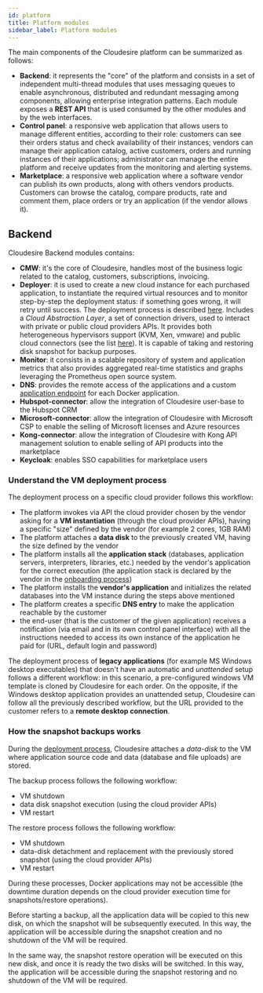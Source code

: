 ```yaml
---
id: platform
title: Platform modules
sidebar_label: Platform modules
---
```


The main components of the Cloudesire platform can be summarized as follows:

* **Backend**: it represents the "core" of the platform and consists in a set of
  independent multi-thread modules that uses messaging queues to enable
  asynchronous, distributed and redundant messaging among components, allowing
  enterprise integration patterns. Each module exposes a **REST API** that is
  used consumed by the other modules and by the web interfaces.
* **Control panel**: a responsive web application that allows users to manage
  different entities, according to their role: customers can see their orders
  status and check availability of their instances; vendors can manage their
  application catalog, active customers, orders and running instances of their
  applications; administrator can manage the entire platform and receive updates
  from the monitoring and alerting systems.
* **Marketplace**: a responsive web application where a software vendor can
  publish its own products, along with others vendors products. Customers can
  browse the catalog, compare products, rate and comment them, place orders or
  try an application (if the vendor allows it).

## Backend

Cloudesire Backend modules contains:

* **CMW**: it's the core of Cloudesire, handles most of the business logic
  related to the catalog, customers, subscriptions, invoicing.
* **Deployer**: it is used to create a new cloud instance for each purchased
  application, to instantiate the required virtual resources and to monitor
  step-by-step the deployment status: if something goes wrong, it will retry
  until success. The deployment process is described
  [here](platform.md#understand-the-vm-deployment-process). Includes a *Cloud
  Abstraction Layer*, a set of connection drivers, used to interact with private
  or public cloud providers APIs. It provides both heterogeneous hypervisors
  support (KVM, Xen, vmware) and public cloud connectors (see the list
  [here](clouds.md)). It is capable of taking and restoring disk snapshot for
  backup purposes.
* **Monitor**: it consists in a scalable repository of system and application
  metrics that also provides aggregated real-time statistics and graphs
  leveraging the Prometheus open source system.
* **DNS**: provides the remote access of the applications and a custom
  [application endpoint](docker.md#endpoints) for each Docker application.
* **Hubspot-connector**: allow the integration of Cloudesire user-base to the
  Hubspot CRM
* **Microsoft-connector**: allow the integration of Cloudesire with Microsoft
  CSP to enable the selling of Microsoft licenses and Azure resources
* **Kong-connector**: allow the integration of Cloudesire with Kong API
  management solution to enable selling of API products into the marketplace
* **Keycloak**: enables SSO capabilities for marketplace users

### Understand the VM deployment process

The deployment process on a specific cloud provider follows this workflow:

* The platform invokes via API the cloud provider chosen by the vendor asking
  for a **VM instantiation** (through the cloud provider APIs), having a
  specific "size" defined by the vendor (for example 2 cores, 1GB RAM)
* The platform attaches a **data disk** to the previously created VM, having the
  size defined by the vendor
* The platform installs all the **application stack** (databases, application
  servers, interpreters, libraries, etc.) needed by the vendor's application for
  the correct execution (the application stack is declared by the vendor in the
  [onboarding process](onboarding.md))
* The platform installs the **vendor's application** and initializes the related
  databases into the VM instance during the steps above mentioned
* The platform creates a specific **DNS entry** to make the application
  reachable by the customer
* the end-user (that is the customer of the given application) receives a
  notification (via email and in its own control panel interface) with all the
  instructions needed to access its own instance of the application he paid for
  (URL, default login and password)

The deployment process of **legacy applications** (for example MS Windows
desktop executables) that doesn't have an automatic and _unattended_ setup
follows a different workflow: in this scenario, a pre-configured windows VM
template is cloned by Cloudesire for each order. On the opposite, if the Windows
desktop application provides an unattended setup, Cloudesire can follow all the
previously described workflow, but the URL provided to the customer refers to a
**remote desktop connection**.

### How the snapshot backups works

During the [deployment
process](platform.md#understand-the-vm-deployment-process), Cloudesire attaches
a _data-disk_ to the VM where application source code and data (database and
file uploads) are stored.

The backup process follows the following workflow:

* VM shutdown
* data disk snapshot execution (using the cloud provider APIs)
* VM restart

The restore process follows the following workflow:

* VM shutdown
* data-disk detachment and replacement with the previously stored snapshot
  (using the cloud provider APIs)
* VM restart

During these processes, Docker applications may not be accessible (the downtime
duration depends on the cloud provider execution time for snapshots/restore
operations).

Before starting a backup, all the application data will be copied to this new
disk, on which the snapshot will be subsequently executed. In this way, the
application will be accessible during the snapshot creation and no shutdown of
the VM will be required.

In the same way, the snapshot restore operation will be executed on this new
disk, and once it is ready the two disks will be switched. In this way, the
application will be accessible during the snapshot restoring and no shutdown of
the VM will be required.
